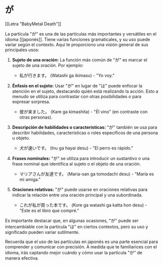 # が

[[Letra "BabyMetal Death"]]

La partícula "が" es una de las partículas más importantes y versátiles en el idioma [[japonés]]. Tiene varias funciones gramaticales, y su uso puede variar según el contexto. Aquí te proporciono una visión general de sus principales usos:

1. **Sujeto de una oración:** La función más común de "が" es marcar el sujeto de una oración. Por ejemplo:
    
    - 私が行きます。 (Watashi ga ikimasu) - "Yo voy."
2. **Énfasis en el sujeto:** Usar "が" en lugar de "は" puede enfocar la atención en el sujeto, destacando quién está realizando la acción. Esto a menudo se utiliza para contrastar con otras posibilidades o para expresar sorpresa.
    
    - 彼が来ました。 (Kare ga kimashita) - "Él vino" (en contraste con otras personas).
3. **Descripción de habilidades o características:** "が" también se usa para describir habilidades, características o roles específicos de una persona u objeto.
    
    - 犬が速いです。 (Inu ga hayai desu) - "El perro es rápido."
4. **Frases nominales:** "が" se utiliza para introducir un sustantivo o una frase nominal que identifica al sujeto o el objeto de una oración.
    
    - マリアさんが友達です。 (Maria-san ga tomodachi desu) - "María es mi amiga."
5. **Oraciones relativas:** "が" puede usarse en oraciones relativas para indicar la relación entre una oración principal y una subordinada.
    
    - これが私が買った本です。 (Kore ga watashi ga katta hon desu) - "Este es el libro que compré."

Es importante destacar que, en algunas ocasiones, "が" puede ser intercambiable con la partícula "は" en ciertos contextos, pero su uso y significado pueden variar sutilmente.

Recuerda que el uso de las partículas en japonés es una parte esencial para comprender y comunicar con precisión. A medida que te familiarices con el idioma, irás captando mejor cuándo y cómo usar la partícula "が" de manera efectiva.